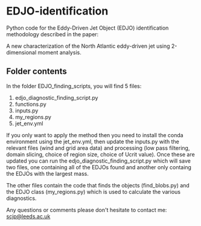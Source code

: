 # EDJO-identification
Python code for the Eddy-Driven Jet Object (EDJO) identification methodology described in the paper:

A new characterization of the North Atlantic eddy-driven jet using 2-dimensional moment analysis. 

## Folder contents 
In the folder EDJO_finding_scripts, you will find 5 files: 

1. edjo_diagnostic_finding_script.py 
2. functions.py
3. inputs.py
4. my_regions.py
5. jet_env.yml

If you only want to apply the method then you need to install the conda environment using the jet_env.yml, then update the inputs.py with the relevant files (wind and grid area data) and processing (low pass filtering, domain slicing, choice of region size, choice of Ucrit value). Once these are updated you can run the edjo_diagnostic_finding_script.py which will save two files, one containing all of the EDJOs found and another only containg the EDJOs with the largest mass. 

The other files contain the code that finds the objects (find_blobs.py) and the EDJO class (my_regions.py) which is used to calculate the various diagnostics. 

Any questions or comments please don't hesitate to contact me: scjp@leeds.ac.uk

